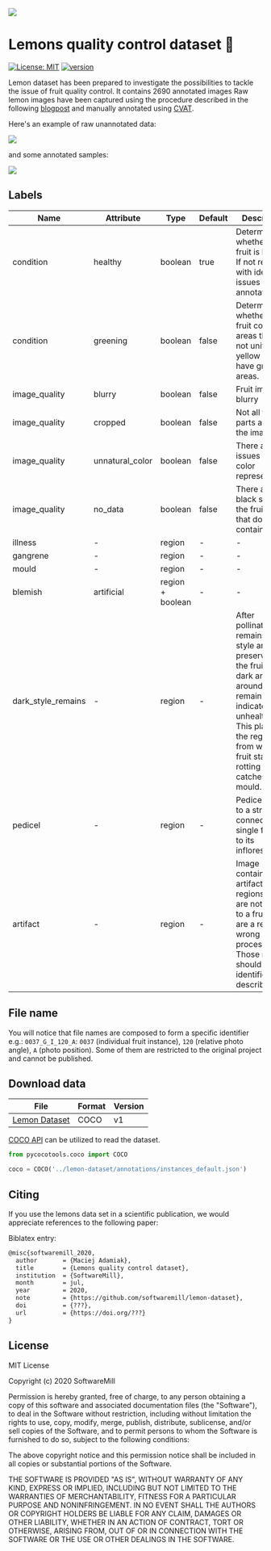 ![](docs/img/logo.png)

# Lemons quality control dataset :lemon:
[![License: MIT](https://img.shields.io/badge/License-MIT-yellow.svg)](https://opensource.org/licenses/MIT)
[![version](https://img.shields.io/badge/version-1.0.0-yellow.svg)](https://semver.org)

Lemon dataset has been prepared to investigate the possibilities to tackle the issue of fruit quality control. It contains 2690 annotated images  Raw lemon images have been captured using the procedure described in the following [blogpost](https://blog.softwaremill.com/when-life-gives-you-lemons-create-a-dataset-70522d6b1aa0) and manually annotated using [CVAT](https://github.com/opencv/cvat).

Here's an example of raw unannotated data:

![](docs/img/lemon-dataset-raw-sprite.png)

and some annotated samples:

![](docs/img/lemon-dataset-annotated-sprite.png)

## Labels

| Name               | Attribute       | Type             | Default | Description                                                                                                                                                                                                            | Example                                                                                                        |
| ---                | ---             | ---              | ---     | ---                                                                                                                                                                                                                    | ---                                                                                                            |
| condition          | healthy         | boolean          | true    | Determine whether the fruit is healthy. If not regions with identified issues are annotated                                                                                                                             | ![](docs/img/examples/healthy.png)                                                                             |
| condition          | greening        | boolean          | false   | Determine whether the fruit contains areas that are not uniformly yellow and have green areas.                                                                                                                         | ![](docs/img/examples/greening.png)                                                                            |
| image_quality      | blurry          | boolean          | false   | Fruit image is blurry                                                                                                                                                                                                  | ![](docs/img/examples/blurry.png)                                                                              |
| image_quality      | cropped         | boolean          | false   | Not all fruit parts are on the image                                                                                                                                                                                   | ![](docs/img/examples/cropped.png)                                                                             |
| image_quality      | unnatural_color | boolean          | false   | There are issues with color representation.                                                                                                                                                                            | ![](docs/img/examples/unnatural_color.png)                                                                     |
| image_quality      | no_data         | boolean          | false   | There are black spots on the fruit image that do not contain data.                                                                                                                                                     | ![](docs/img/examples/no_data.png)                                                                             |
| illness            | -               | region           | -       | -                                                                                                                                                                                                                      | ![](docs/img/examples/illness_1.png) ![](docs/img/examples/illness_2.png) ![](docs/img/examples/illness_3.png) |
| gangrene           | -               | region           | -       | -                                                                                                                                                                                                                      | ![](docs/img/examples/gangrene.png)                                                                            |
| mould              | -               | region           | -       | -                                                                                                                                                                                                                      | ![](docs/img/examples/mould.png)                                                                               |
| blemish            | artificial      | region + boolean | -       | -                                                                                                                                                                                                                      | ![](docs/img/examples/blemish_1.png) ![](docs/img/examples/blemish_2.png)                                      |
| dark_style_remains | -               | region           | -       | After pollination the remains of style are preserved in the fruit. A dark area around the remain of style indicates an unhealthy fruit. This place is the region from which the fruit starts rotting or catches mould. | ![](docs/img/examples/dark_style_remains_1.png) ![](docs/img/examples/dark_style_remains_2.png)                |
| pedicel            | -               | region           | -       | Pedicel refers to a structure connecting a single flower to its inflorescence.                                                                                                                                         | ![](docs/img/examples/pedicel.png)                                                                             |
| artifact           | -               | region           | -       | Image contains artifacts i.e. regions that are not related to a fruit and are a result of wrong image processing. Those regions should be identified and described.                                                    | ![](docs/img/examples/artifact.png)                                                                            |

## File name

You will notice that file names are composed to form a specific identifier e.g.:
`0037_G_I_120_A`: `0037` (individual fruit instance), `120` (relative photo angle), `A` (photo position). Some of them are restricted to the original project and cannot be published.

## Download data

| File                                    | Format | Version |
| ---                                     | ---    | ---     |
| [Lemon Dataset](data/lemon-dataset.zip) | COCO   | v1      |

[COCO API](https://github.com/cocodataset/cocoapi) can be utilized to read the dataset.

```python
from pycocotools.coco import COCO

coco = COCO('../lemon-dataset/annotations/instances_default.json')
```

## Citing
If you use the lemons data set in a scientific publication, we would appreciate references to the following paper:

Biblatex entry:
```latex
@misc{softwaremill_2020,
  author       = {Maciej Adamiak},
  title        = {Lemons quality control dataset},
  institution  = {SoftwareMill},
  month        = jul,
  year         = 2020,
  note         = {https://github.com/softwaremill/lemon-dataset},
  doi          = {???},
  url          = {https://doi.org/???}
}
```

## License

MIT License

Copyright (c) 2020 SoftwareMill

Permission is hereby granted, free of charge, to any person obtaining a copy
of this software and associated documentation files (the "Software"), to deal
in the Software without restriction, including without limitation the rights
to use, copy, modify, merge, publish, distribute, sublicense, and/or sell
copies of the Software, and to permit persons to whom the Software is
furnished to do so, subject to the following conditions:

The above copyright notice and this permission notice shall be included in all
copies or substantial portions of the Software.

THE SOFTWARE IS PROVIDED "AS IS", WITHOUT WARRANTY OF ANY KIND, EXPRESS OR
IMPLIED, INCLUDING BUT NOT LIMITED TO THE WARRANTIES OF MERCHANTABILITY,
FITNESS FOR A PARTICULAR PURPOSE AND NONINFRINGEMENT. IN NO EVENT SHALL THE
AUTHORS OR COPYRIGHT HOLDERS BE LIABLE FOR ANY CLAIM, DAMAGES OR OTHER
LIABILITY, WHETHER IN AN ACTION OF CONTRACT, TORT OR OTHERWISE, ARISING FROM,
OUT OF OR IN CONNECTION WITH THE SOFTWARE OR THE USE OR OTHER DEALINGS IN THE
SOFTWARE.